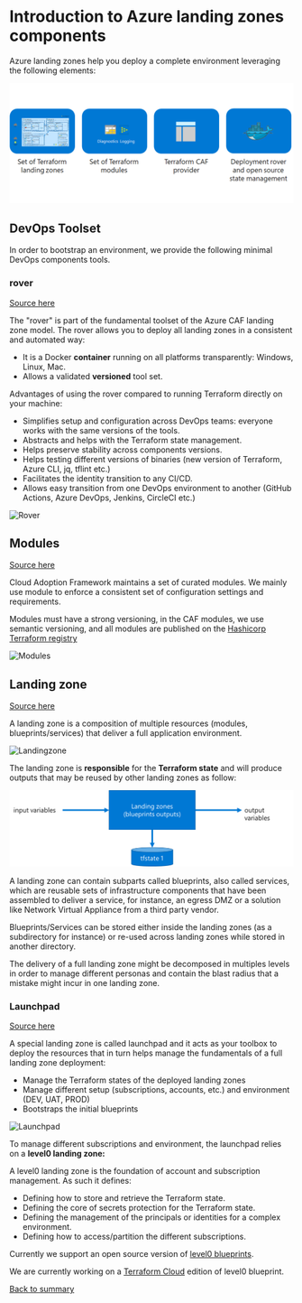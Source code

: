 # Introduction to Azure landing zones components

Azure landing zones help you deploy a complete environment leveraging
the following elements:

![Overview](../../_pictures/code_architecture/components.png)

## DevOps Toolset

In order to bootstrap an environment, we provide the following minimal DevOps components tools.

### rover

[Source here](https://github.com/aztfmod/rover)

The \"rover\" is part of the fundamental toolset of the Azure CAF landing zone model. The rover allows you to deploy all landing zones in a consistent and automated way:

* It is a Docker **container** running on all platforms transparently: Windows, Linux, Mac.
* Allows a validated **versioned** tool set.

Advantages of using the rover compared to running Terraform directly on your machine:

* Simplifies setup and configuration across DevOps teams: everyone works with the same versions of the tools.
* Abstracts and helps with the Terraform state management.
* Helps preserve stability across components versions.
* Helps testing different versions of binaries (new version of Terraform, Azure CLI, jq, tflint etc.)
* Facilitates the identity transition to any CI/CD.
* Allows easy transition from one DevOps environment to another (GitHub Actions, Azure DevOps, Jenkins, CircleCI etc.)

![Rover](../../_pictures/code_architecture/rover.png)

## Modules

[Source here](https://github.com/aztfmod/)

Cloud Adoption Framework maintains a set of curated modules. We mainly use module to enforce a consistent set of configuration settings and requirements.

Modules must have a strong versioning, in the CAF modules, we use semantic versioning, and all modules are published on the [Hashicorp Terraform registry](https://registry.terraform.io/modules/aztfmod)

![Modules](../../_pictures/code_architecture/modules.png)

## Landing zone

[Source here](https://github.com/aztfmod/landingzones)

A landing zone is a composition of multiple resources (modules, blueprints/services) that deliver a full application environment.

![Landingzone](../../_pictures/code_architecture/landingzone.png)

The landing zone is **responsible** for the **Terraform state** and will produce outputs that may be reused by other landing zones as follow:

![Landingzone](../../_pictures/code_architecture/landingzone_state.png)

A landing zone can contain subparts called blueprints, also called services, which are reusable sets of infrastructure components that have been assembled to deliver a service, for instance, an egress DMZ or a solution like Network Virtual Appliance from a third party vendor.

Blueprints/Services can be stored either inside the landing zones (as a subdirectory for instance) or re-used across landing zones while stored in another directory.

The delivery of a full landing zone might be decomposed in multiples levels in order to manage different personas and contain the blast radius that a mistake might incur in one landing zone.

### Launchpad
[Source here](https://github.com/aztfmod/level0)

A special landing zone is called launchpad and it acts as your toolbox to deploy the resources that in turn helps manage the fundamentals of a full landing zone deployment:

* Manage the Terraform states of the deployed landing zones
* Manage different setup (subscriptions, accounts, etc.) and environment (DEV, UAT, PROD)
* Bootstraps the initial blueprints

![Launchpad](../../_pictures/code_architecture/launchpad.png)

To manage different subscriptions and environment, the launchpad relies
on a **level0 landing zone:**

A level0 landing zone is the foundation of account and subscription management. As such it defines:

* Defining how to store and retrieve the Terraform state.
* Defining the core of secrets protection for the Terraform state.
* Defining the management of the principals or identities for a complex environment.
* Defining how to access/partition the different subscriptions.

Currently we support an open source version of [level0 blueprints](https://github.com/aztfmod/level0).

We are currently working on a [Terraform Cloud](https://www.terraform.io/docs/cloud/index.html) edition of level0 blueprint.

[Back to summary](../README.md)
